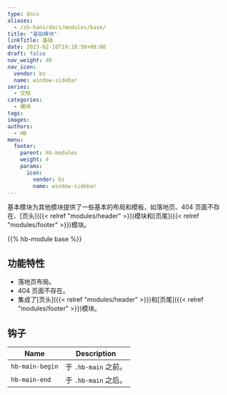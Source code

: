 ```yaml
---
type: docs
aliases:
  - /zh-hans/docs/modules/base/
title: "基础模块"
linkTitle: 基础
date: 2023-02-18T19:18:50+08:00
draft: false
nav_weight: 40
nav_icon:
  vendor: bs
  name: window-sidebar
series:
  - 文档
categories:
  - 模块
tags:
images:
authors:
  - HB
menu:
  footer:
    parent: hb-modules
    weight: 4
    params:
      icon:
        vendor: bs
        name: window-sidebar
---
```


基本模块为其他模块提供了一些基本的布局和模板，如落地页、404 页面不存在、[页头]({{< relref "modules/header" >}})模块和[页尾]({{< relref "modules/footer" >}})模块。

<!--more-->

{{% hb-module base %}}

## 功能特性

- 落地页布局。
- 404 页面不存在。
- 集成了[页头]({{< relref "modules/header" >}})和[页尾]({{< relref "modules/footer" >}})模块。

## 钩子

| Name            | Description          |
| --------------- | -------------------- |
| `hb-main-begin` | 于 `.hb-main` 之前。 |
| `hb-main-end`   | 于 `.hb-main` 之后。 |
